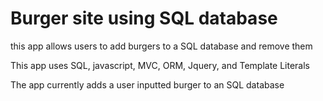 # Burger site using SQL database

this app allows users to add burgers to a SQL database and remove them

This app uses SQL, javascript, MVC, ORM, Jquery, and Template Literals

The app currently adds a user inputted burger to an SQL database